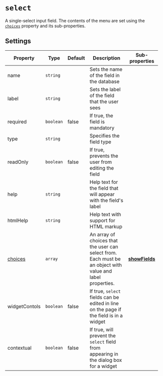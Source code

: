# `select`

A single-select input field. The contents of the menu are set using the [`choices`](../properties/choices.md) property and its sub-properties.

## Settings

|  Property | Type   | Default | Description | Sub-properties |
|---|---|---|---|---|
|name | `string` | | Sets the name of the field in the database |
|label | `string` | | Sets the label of the field that the user sees |
|required | `boolean` | false | If true, the field is mandatory |
|type | `string` | | Specifies the field type |
|readOnly | `boolean` | false | If true, prevents the user from editing the field |
|help | `string` | | Help text for the field that will appear with the field's label |
|htmlHelp | `string` | | Help text with support for HTML markup |
|[choices](../properties/choices.md) | `array` |  | An array of choices that the user can select from. Each must be an object with value and label properties. |  [**showFields**](../properties/choices.md#showfields) |
|widgetContols | `boolean` | false | If true, `select` fields can be edited in line on the page if the field is in a widget |
|contextual | `boolean` | false | If true, will prevent the `select` field from appearing in the dialog box for a widget |
